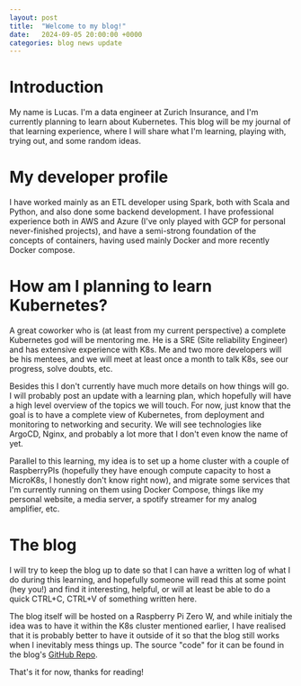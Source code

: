 ```yaml
---
layout: post
title:  "Welcome to my blog!"
date:   2024-09-05 20:00:00 +0000
categories: blog news update
---
```

# Introduction
My name is Lucas. I'm a data engineer at Zurich Insurance, and I'm currently planning to learn about Kubernetes. This blog
will be my journal of that learning experience, where I will share what I'm learning, playing with, trying out, and some
random ideas.

# My developer profile

I have worked mainly as an ETL developer using Spark, both with Scala and Python, and also done some backend
development. I have professional experience both in AWS and Azure (I've only played with GCP for personal never-finished
projects), and have a semi-strong foundation of the concepts of containers, having used mainly Docker and more recently
Docker compose.

# How am I planning to learn Kubernetes?
A great coworker who is (at least from my current perspective) a complete Kubernetes god will be mentoring me. He is a
SRE (Site reliability Engineer) and has extensive experience with K8s. Me and two more developers will be his mentees,
and we will meet at least once a month to talk K8s, see our progress, solve doubts, etc.

Besides this I don't currently have much more details on how things will go. I will probably post an update with a learning
plan, which hopefully will have a high level overview of the topics we will touch. For now, just know that the goal is
to have a complete view of Kubernetes, from deployment and monitoring to networking and security. We will see technologies
like ArgoCD, Nginx, and probably a lot more that I don't even know the name of yet.

Parallel to this learning, my idea is to set up a home cluster with a couple of RaspberryPIs (hopefully they have enough
compute capacity to host a MicroK8s, I honestly don't know right now), and migrate some services that I'm currently
running on them using Docker Compose, things like my personal website, a media server, a spotify streamer for my analog
amplifier, etc.

# The blog
I will try to keep the blog up to date so that I can have a written log of what I do during this learning, and hopefully
someone will read this at some point (hey you!) and find it interesting, helpful, or will at least be able to do a quick
CTRL+C, CTRL+V of something written here.

The blog itself will be hosted on a Raspberry Pi Zero W, and while initialy the idea was to have it within the K8s cluster
mentioned earlier, I have realised that it is probably better to have it outside of it so that the blog still works when
I inevitably mess things up. The source "code" for it can be found in the blog's
[GitHub Repo](https://github.com/lucascajal/blog).

That's it for now, thanks for reading!
